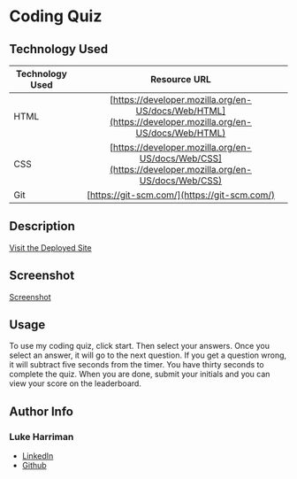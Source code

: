 # Coding Quiz

## Technology Used 

| Technology Used         | Resource URL           | 
| ------------- |:-------------:| 
| HTML    | [https://developer.mozilla.org/en-US/docs/Web/HTML](https://developer.mozilla.org/en-US/docs/Web/HTML) | 
| CSS     | [https://developer.mozilla.org/en-US/docs/Web/CSS](https://developer.mozilla.org/en-US/docs/Web/CSS)      |   
| Git | [https://git-scm.com/](https://git-scm.com/)     |    

## Description 

[Visit the Deployed Site](https://lth1013.github.io/coding-quiz/)


## Screenshot

[Screenshot](coding-quiz.png)


## Usage 

To use my coding quiz, click start. Then select your answers. Once you select
an answer, it will go to the next question. If you get a question wrong, it will subtract five seconds from the timer. You have thirty seconds to complete the quiz. When you
are done, submit your initials and you can view your score on the leaderboard.


## Author Info


### Luke Harriman

* [LinkedIn](https://www.linkedin.com/in/luke-harriman-12901a280/)
* [Github](https://github.com/lth1013/)